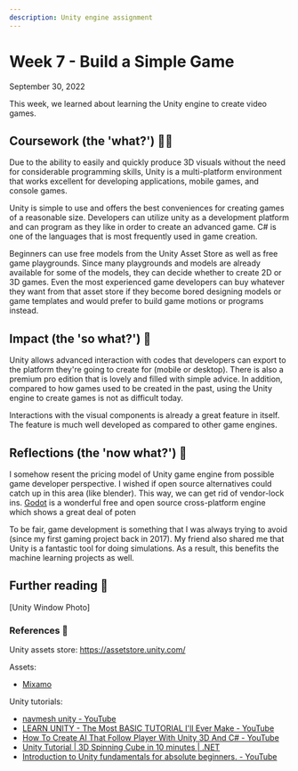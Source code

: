```yaml
---
description: Unity engine assignment
---
```


# Week 7 - Build a Simple Game

September 30, 2022

This week, we learned about learning the Unity engine to create video games.

## Coursework (the 'what?') 🤷‍♂️

Due to the ability to easily and quickly produce 3D visuals without the need for considerable programming skills, Unity is a multi-platform environment that works excellent for developing applications, mobile games, and console games.

Unity is simple to use and offers the best conveniences for creating games of a reasonable size. Developers can utilize unity as a development platform and can program as they like in order to create an advanced game. C# is one of the languages that is most frequently used in game creation.

Beginners can use free models from the Unity Asset Store as well as free game playgrounds. Since many playgrounds and models are already available for some of the models, they can decide whether to create 2D or 3D games. Even the most experienced game developers can buy whatever they want from that asset store if they become bored designing models or game templates and would prefer to build game motions or programs instead.

## Impact (the 'so what?') 🚀

Unity allows advanced interaction with codes that developers can export to the platform they're going to create for (mobile or desktop). There is also a premium pro edition that is lovely and filled with simple advice. In addition, compared to how games used to be created in the past, using the Unity engine to create games is not as difficult today.

Interactions with the visual components is already a great feature in itself. The feature is much well developed as compared to other game engines.

## Reflections (the 'now what?') 🤔

I somehow resent the pricing model of Unity game engine from possible game developer perspective. I wished if open source alternatives could catch up in this area (like blender). This way, we can get rid of vendor-lock ins. [Godot](https://godotengine.org/) is a wonderful free and open source cross-platform engine which shows a great deal of poten

To be fair, game development is something that I was always trying to avoid (since my first gaming project back in 2017). My friend also shared me that Unity is a fantastic tool for doing simulations. As a result, this benefits the machine learning projects as well.

## Further reading 📄

\[Unity Window Photo]

### References 🔖

Unity assets store: https://assetstore.unity.com/

Assets:

* [Mixamo](https://www.mixamo.com/#/?page=1\&query=idle)

Unity tutorials:

* [navmesh unity - YouTube](https://www.youtube.com/results?search\_query=navmesh+unity)
* [LEARN UNITY - The Most BASIC TUTORIAL I'll Ever Make - YouTube](https://www.youtube.com/watch?v=pwZpJzpE2lQ)
* [How To Create AI That Follow Player With Unity 3D And C# - YouTube](https://www.youtube.com/watch?v=g7d5TFon120\&ab\_channel=Mtir%27sCode)
* [Unity Tutorial | 3D Spinning Cube in 10 minutes | .NET](https://dotnet.microsoft.com/en-us/learn/games/unity-tutorial/install)
* [Introduction to Unity fundamentals for absolute beginners. - YouTube](https://www.youtube.com/watch?v=ozL-h75vazQ\&ab\_channel=EqualReality)
